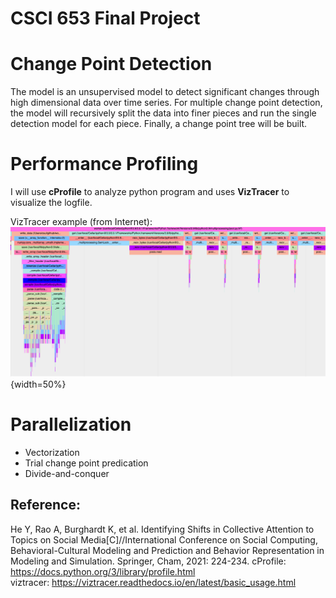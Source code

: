 # CSCI 653 Final Project

# Change Point Detection
The model is an unsupervised model to detect significant changes through high dimensional data over time series. For multiple change point detection, the model will recursively split the data into finer pieces and run the single detection model for each piece. Finally, a change point tree will be built.

# Performance Profiling
I will use **cProfile** to analyze python program and uses **VizTracer** to visualize the logfile.

VizTracer example (from Internet):  
![Alt Text](https://github.com/ChenK7166/CSCI-596-Final-Project/blob/main/Viztracer_example.png){width=50%}

# Parallelization
* Vectorization
* Trial change point predication
* Divide-and-conquer

## Reference:
He Y, Rao A, Burghardt K, et al. Identifying Shifts in Collective Attention to Topics on Social Media[C]//International Conference on Social Computing, Behavioral-Cultural Modeling and Prediction and Behavior Representation in Modeling and Simulation. Springer, Cham, 2021: 224-234.
cProfile: <https://docs.python.org/3/library/profile.html>  
viztracer: <https://viztracer.readthedocs.io/en/latest/basic_usage.html>  

